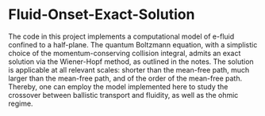 # Fluid-Onset-Exact-Solution

The code in this project implements a computational model of e-fluid confined to a half-plane.
The quantum Boltzmann equation, with a simplistic choice of the momentum-conserving collision
integral, admits an exact solution via the Wiener-Hopf method, as outlined in the notes. 
The solution is applicable at all relevant scales: shorter than the mean-free path, much larger
than the mean-free path, and of the order of the mean-free path. Thereby, one can employ 
the model implemented here to study the crossover between ballistic transport and fluidity, 
as well as the ohmic regime. 
